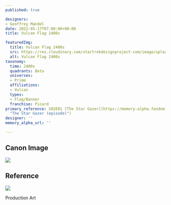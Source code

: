 ```yaml
---
published: true

designers:
- Geoffrey Mandel
date: 2022-05-17T07:00:00+00:00
title: Vulcan Flag 2400s

featuredImg:
  title: Vulcan Flag 2400s
  src: https://res.cloudinary.com/startrekdesignproject-com/image/upload/v1652855129/Vulcan-Flag-2400s.png
  alt: Vulcan Flag 2400s
taxonomy:
  time: 2400s
  quadrants: Beta
  universes:
  - Prime
  affiliations:
  - Vulcan
  types:
  - Flag/Banner
  franchise: Picard
primary_reference: S02E01 [The Star Gazer](https://memory-alpha.fandom.com/wiki/The_Star_Gazer_(episode)
  "The Star Gazer (episode)")
designer: ''
memory_alpha_url: ''

---
```

## Canon Image

![](https://res.cloudinary.com/startrekdesignproject-com/image/upload/v1652511551/Flag-Set-2a_PCD-2x1.jpg)

## Reference

![](https://res.cloudinary.com/startrekdesignproject-com/image/upload/v1652917434/Vulcan-Flag-Ref.jpg)

Production Art
